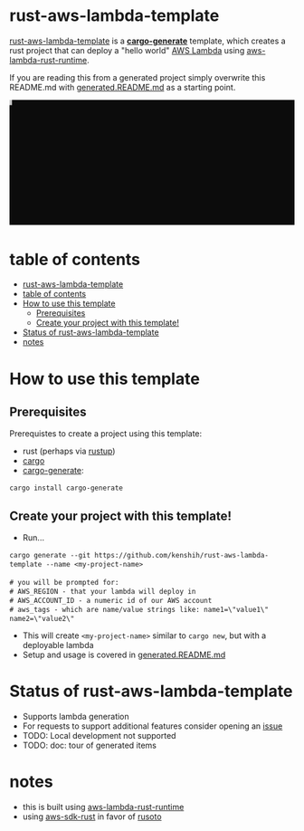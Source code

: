 # rust-aws-lambda-template

[rust-aws-lambda-template](https://github.com/kenshih/rust-aws-lambda-template) is a [**cargo-generate**](https://github.com/cargo-generate/cargo-generate) template, which creates a rust project that can deploy a "hello world" [AWS Lambda](https://aws.amazon.com/lambda/) using [aws-lambda-rust-runtime](https://github.com/awslabs/aws-lambda-rust-runtime).

If you are reading this from a generated project simply overwrite this README.md with [generated.README.md](./generated.README.md) as a starting point.

![create-project-example](./create-project-example.svg)

# table of contents

- [rust-aws-lambda-template](#rust-aws-lambda-template)
- [table of contents](#table-of-contents)
- [How to use this template](#how-to-use-this-template)
  - [Prerequisites](#prerequisites)
  - [Create your project with this template!](#create-your-project-with-this-template)
- [Status of rust-aws-lambda-template](#status-of-rust-aws-lambda-template)
- [notes](#notes)

# How to use this template
## Prerequisites

Prerequistes to create a project using this template:
* rust (perhaps via [rustup](https://rustup.rs/))
* [cargo](https://github.com/rust-lang/cargo/)
* [cargo-generate](https://github.com/cargo-generate/cargo-generate):
```
cargo install cargo-generate
```

## Create your project with this template!

* Run...
```
cargo generate --git https://github.com/kenshih/rust-aws-lambda-template --name <my-project-name>

# you will be prompted for:
# AWS_REGION - that your lambda will deploy in
# AWS_ACCOUNT_ID - a numeric id of our AWS account
# aws_tags - which are name/value strings like: name1=\"value1\" name2=\"value2\"
```
* This will create `<my-project-name>` similar to `cargo new`, but with a deployable lambda
* Setup and usage is covered in [generated.README.md](./generated.README.md)

# Status of rust-aws-lambda-template

- Supports lambda generation
- For requests to support additional features consider opening an [issue](https://github.com/kenshih/rust-aws-lambda-template/issues)
- TODO: Local development not supported
- TODO: doc: tour of generated items

# notes

- this is built using [aws-lambda-rust-runtime](https://github.com/awslabs/aws-lambda-rust-runtime)
- using [aws-sdk-rust](https://github.com/awslabs/aws-sdk-rust) in favor of [rusoto](https://github.com/rusoto/rusoto)